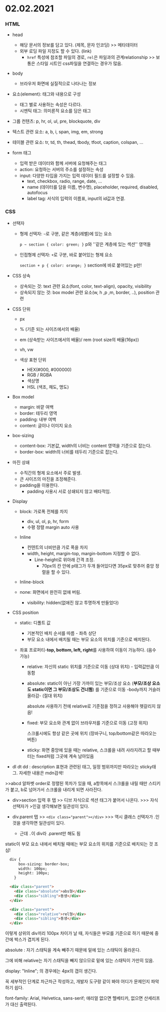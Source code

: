 # 02.02.2021

### HTML

- head 

  - 해당 문서의 정보를 담고 있다. (제목, 문자 인코딩)  >> 메타데이터
  - 외부 로딩 파일 지정도 할 수 있다. (link)
    - `href` 특성에 참조할 파일의 경로, `rel`은 파일과의 관계relationship >> 보통은 스타일 시트인 css파일을 연결하는 경우가 많음.

  

- body 

  - 브라우저 화면에 실질적으로 나타나는 정보

  

- 요소(element): 태그와 내용으로 구성

  - 태그 별로 사용하는 속성은 다르다.
  - 시멘틱 태그: 의미론적 요소를 담은 태그

  

- 그룹 컨텐츠: p, hr, ol, ul, pre, blockquote, div

- 텍스트 관련 요소: a, b, i, span, img, em, strong

- 테이블 관련 요소: tr, td, th, thead, tbody, tfoot, caption, colspan, ...

- form 태그

  - 입력 받은 데이터와 함께 서버에 요청해주는 태그
  - action: 요청하는 서버의 주소를 설정하는 속성
  - input: 다양한 타입을 가지는 입력 데이터 필드를 설정할 수 있음.
    - text, checkbox, radio, range, date, ...
    - name (데이터를 담을 이름, 변수명), placeholder, required, disabled, autofocus
    - label tag: 서식의 입력의 이름표, input의 id값과 연결.



### CSS

- 선택자

  - 형제 선택자: `~`로 구분, 같은 계층(레벨)에 있는 요소

    `p ~ section { color: green; }` p와 ''같은 계층에 있는 섹션'' 영역들

  - 인접형제 선택자: `+`로 구분, 바로 붙어있는 형제 요소

    `section + p { color: orange; }` section에 바로 붙어있는 p만!

  

- CSS 상속

  - 상속되는 것: text 관련 요소(font, color, text-align), opacity, visibility
  - 상속되지 않는 것: box model 관련 요소(w, h ,p ,m, border, ..), position 관련

  

- CSS 단위

  - px 

  - % (기준 되는 사이즈에서의 배율)

  - em (상속받는 사이즈에서의 배율)/ rem (root size의 배율(16px))

  - vh, vw

  - 색상 표현 단위

    - HEX(#000, #000000)
    - RGB / RGBA
    - 색상명
    - HSL (색조, 채도, 명도)

    

- Box model

  - margin: 바깥 여백
  - border: 테두리 영역
  - padding: 내부 여백
  - content: 글이나 이미지 요소

  

- box-sizing

  - content-box: 기본값, width의 너비는 content 영역을 기준으로 잡는다.
  - border-box: width의 너비를 테두리 기준으로 잡는다.

  

- 마진 상쇄

  - 수직간의 형제 요소에서 주로 발생.
  - 큰 사이즈의 마진을 조정해준다.
  - padding을 이용한다.
    - padding 사용시 서로 상쇄되지 않고 배타적임.

  

- Display

  - block: 가로폭 전체를 차지

    - div, ul, ol, p, hr, form
    - 수평 정렬 margin auto 사용

  - Inline

    - 컨텐트의 너비만큼 가로 폭을 차지
    - width, height, margin-top, margin-bottom 지정할 수 없다.
      - Line-height로 위아래 간격 조정.
        - 70px의 칸 안에 p태그가 두개 들어있다면 35px로 맞추어 중앙 정렬을 할 수 있다.

  - Inline-block

  - none: 화면에서 완전히 없애 버림.

    - visibility: hidden(없애진 않고 투명하게 만들었다)

    

- CSS position

  - static: 디폴트 값

    - 기본적인 배치 순서를 따름 - 좌측 상단
    - 부모 요소 내에서 배치될 때는 부모 요소의 위치를 기준으로 배치된다.

  - 좌표 프로퍼티-**top, bottom, left, right**를 사용하여 이동이 가능하다. (음수 가능)

    - relative: 자신의 static 위치를 기준으로 이동 (상대 위치) - 입력값만큼 이동함

    - absolute: static이 아닌 가장 가까이 있는 부모/조상 요소 (**부모/조상 요소도 static이면 그 부모/조상도 건너뜀**) 를 기준으로 이동 -body까지 거슬러 올라감- (절대 위치)

      absolute 사용하기 전에 relative로 기준점을 정하고 사용해야 헷갈리지 않음!

    - fixed: 부모 요소와 관계 없이 브라우저를 기준으로 이동 (고정 위치)

      스크롤시에도 항상 같은 곳에 위치 (장바구니, top/bottom같은 따라오는 버튼)

    - sticky: 화면 중앙에 있을 때는 relative, 스크롤을 내려 사라지려고 할 때부터는 fixed처럼 그곳에 계속 남아있음



- dl dt dd : description 표현과 관련된 태그, 일정 범위까지만 따라오는 sticky태그. 자세한 내용은 mdn검색!

\>>abcd 알파벳 order로 정렬된 목차가 있을 때,  a항목에서 스크롤을 내릴 때만 스티키가 붙고, b로 넘어가서 스크롤을 내리게 되면 사라진다.





- div>section 입력 후 탭 >> 디브 자식으로 섹션 태그가 붙어서 나온다. >>> 자식 선택자가 >인걸 생각해보면 일관성이 있다.

- div.parent 탭 >>  `<div class="parent"></div>` >>> 역시 클래스 선택자가 .인것을 생각하면 일관성이 있다.
  - 근데 `.`이 div라 .parent만 해도 됨





static이 부모 요소 내에서 배치될 때에는 부모 요소의 위치를 기준으로 배치되는 것 조심!

```html
  div {
      box-sizing: border-box;
      width: 100px;
      height: 100px;
    }  

  <div class="parent">
    <div class="absolute">abs형</div>
    <div class="sibling">동생</div>
  </div>

  <div class="parent">
    <div class="relative">rel형</div>
    <div class="sibling">동생</div>
  </div>
```

이렇게 상위의 div끼리 100px 차이가 날 때, 자식들은 부모를 기준으로 하기 때문에 중간에 박스가 겹치게 된다.



absolute : 자기 스태틱을 계속 빼주기 때문에 밑에 있는 스태틱이 올라온다.

그에 비해 relative는 자기 스태틱을 빼지 않으므로 밑에 있는 스태틱이 가만히 있음.

display: "Inline"; 의 경우에는 4px의 갭이 생긴다.

꼭 세부적인 단계로 차근차근 작성하고, 개발자 도구랑 같이 봐야 어디가 문제인지 파악하기 쉽다.

font-family: Arial, Helvetica, sans-serif; 애리얼 없으면 헬베티카, 없으면 산세리프가 대신 출력된다.


